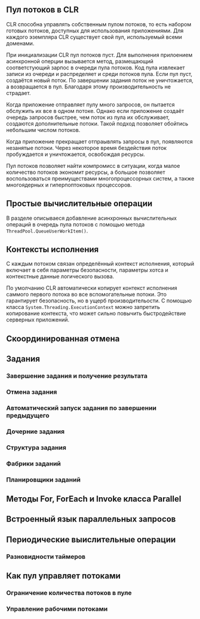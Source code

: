 ## Пул потоков в CLR 

CLR способна управлять собственным пулом потоков, то есть набором готовых потоков, доступных для использования приложениями. Для каждого эземпляра CLR существует свой пул, используемый всеми доменами.

При инициализации CLR пул потоков пуст. Для выполнения прилоением асинхронной оперции вызывается метод, размещающий соответстующий зарпос в очереди пула потоков. Код пула извлекает записи из очереди и распределяет и среди потоков пула. Если пул пуст, создаётся новый поток. По завершении задания поток не уничтожается, а возвращается в пул. Благодаря этому производительность не страдает.

Когда приложение отправляет пулу много запросов, он пытается обслужить их все в одном потоке. Однако если приложение создаёт очередь запросов быстрее, чем поток из пула их обслуживает, создаются дополнительные потоки. Такой подход позволяет обойтись небольшим числом потоков.

Когда приложение прекращает отпраывлять запросы в пул, появляются незанятые потоки. Через некоторое время бездействия поток пробуждается и уничтожается, освобождая ресурсы.

Пул потоков позволяет найти компромисс в ситуации, когда малое количество потоков экономит ресурсы, а большое позволяет воспользоваться преимуществами многопроцессорных систем, а также многоядерных и гиперпоптоковых процессоров.

## Простые вычислительные операции

В разделе описываеся добавление асинхронных вычислительных операций в очередь пула потоков с помощью метода `ThreadPool.QueueUserWorkItem()`.

## Контексты исполнения

С каждым потоком связан определённый контекст исполнения, который включает в себя параметры безопасности, параметры хотса и контекстные данные логического вызова.

По умолчанию CLR автоматически копирует контекст исполнения саммого первого потока во все вспомогательные потоки. Это гарантирует безопасность, но в ущерб производительости. С помощью класса `System.Threading.ExecutionContext` можно запретить копирование контекста, что может сильно повычить быстродействие серверных приложений.

## Скоординированная отмена



## Задания



### Завершение задания и получение результата



### Отмена задания



### Автоматический запуск задания по завершении предыдущего



### Дочерние задания



### Структура задания



### Фабрики заданий



### Планировщики заданий



## Методы For, ForEach и Invoke класса Parallel



## Встроенный язык параллельных запросов



## Периодические выислительные операции



### Разновидности таймеров



## Как пул управляет потоками



### Ограничение количества потоков в пуле



### Управление рабочими потоками


